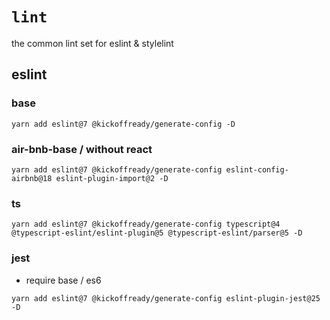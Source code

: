 # `lint`

the common lint set for eslint & stylelint

## eslint

### base 

```
yarn add eslint@7 @kickoffready/generate-config -D
```


### air-bnb-base / without react 

```
yarn add eslint@7 @kickoffready/generate-config eslint-config-airbnb@18 eslint-plugin-import@2 -D
```

### ts

```
yarn add eslint@7 @kickoffready/generate-config typescript@4 @typescript-eslint/eslint-plugin@5 @typescript-eslint/parser@5 -D
```

### jest

* require base / es6 

```
yarn add eslint@7 @kickoffready/generate-config eslint-plugin-jest@25 -D
```